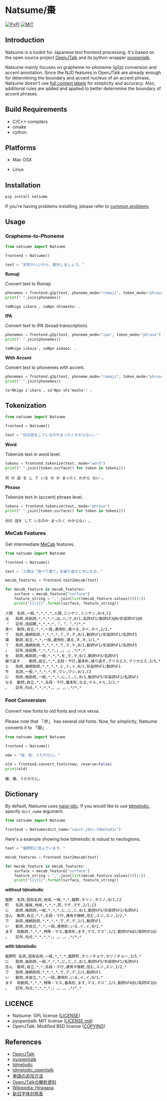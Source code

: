 # Natsume/棗

[![PyPI](https://img.shields.io/pypi/v/natsume.svg)](https://pypi.python.org/pypi/natsume)
[![MIT](https://img.shields.io/github/license/Francis-Komizu/natsume.svg)](https://github.com/Francis-Komizu/natsume/blob/master/LICENSE)

## Introduction

Natsume is a toolkit for Japanese text frontend processing. It's based on the open source project [OpenJTalk](http://open-jtalk.sp.nitech.ac.jp/) and its python wrapper [pyopenjalk](https://github.com/r9y9/pyopenjtalk).

Natsume mainly focuses on grapheme-to-phoneme (g2p) conversion and accent annotation. Since the NJD features in OpenJTalk are already enough for determining the boundary and accent nucleus of an accent phrase, Natsume doesn't use [full context labels](http://hts.sp.nitech.ac.jp/archives/2.3/HTS-demo_NIT-ATR503-M001.tar.bz2) for simplicity and accuracy. Also, additional rules are added and applied to better deternmine the boundary of accent phrases.

## Build Requirements

- C/C++ compilers
- cmake 
- cython

## Platforms

- Mac OSX

- Linux

## Installation

```bash
pip install natsume
```

If you're having problems installing, please refer to [common problems](docs/common_problems.md)

## Usage

### Grapheme-to-Phoneme

```python
from natsume import Natsume

frontend = Natsume()

text = "天気がいいから、散歩しましょう。"
```

**Romaji**

Convert text to Romaji.

```python
phonemes = frontend.g2p(text, phoneme_mode="romaji", token_mode="phrase")
print(" ".join(phonemes))
```

```
teNkiga iikara , saNpo shimasho: .
```

**IPA**

Convert text to IPA (broad transcription).

```python
phonemes = frontend.g2p(text, phoneme_mode="ipa", token_mode="phrase")
print(" ".join(phonemes))
```

```
teNkiga iikaɾa , saNpo ɕimaɕo: .
```

**With Accent**

Convert text to phonemes with accent.

```python
phonemes = frontend.g2p(text, phoneme_mode="romaji", token_mode="phrase", with_accent=True)
print(" ".join(phonemes))
```

```
teꜜNkiga iꜜikara , saꜛNpo shiꜛmashoꜜ: .
```

## Tokenization

```python
from natsume import Natsume

frontend = Natsume()

text = "何の話をしているのかまったくわからない。"
```

**Word**

Tokenize text in word level.

```python
tokens = frontend.tokenize(text, mode="word")
print(" ".join([token.surface() for token in tokens]))
```

```
何 の 話 を し て いる の か まったく わから ない 。
```

**Phrase**

Tokenize text in (accent) phrase level.

```python
tokens = frontend.tokenize(text, mode="phrase")
print(" ".join([token.surface() for token in tokens]))
```

```
何の 話を して いるのか まったく わからない 。
```

### MeCab Features

Get intermediate [MeCab](https://taku910.github.io/mecab/) features.

```python
from natsume import Natsume

frontend = Natsume()

text = "人間は「食べて寝て」を繰り返すと牛になる。"

mecab_features = frontend.text2mecab(text)

for mecab_feature in mecab_features:
    surface = mecab_feature["surface"]
    feature_string = ",".join(list(mecab_feature.values())[1:])
    print("{}\t{}".format(surface, feature_string))
```

```
人間	名詞,一般,*,*,*,*,人間,ニンゲン,ニンゲン,0/4,C2
は	助詞,係助詞,*,*,*,*,は,ハ,ワ,0/1,名詞%F1/動詞%F2@0/形容詞%F2@0
「	記号,括弧開,*,*,*,*,「,「,「,*/*,*
食べ	動詞,自立,*,*,一段,連用形,食べる,タベ,タベ,2/2,*
て	助詞,接続助詞,*,*,*,*,て,テ,テ,0/1,動詞%F1/形容詞%F1/名詞%F5
寝	動詞,自立,*,*,一段,連用形,寝る,ネ,ネ,1/1,*
て	助詞,接続助詞,*,*,*,*,て,テ,テ,0/1,動詞%F1/形容詞%F1/名詞%F5
」	記号,括弧閉,*,*,*,*,」,」,」,*/*,*
を	助詞,格助詞,一般,*,*,*,を,ヲ,ヲ,0/1,動詞%F5/名詞%F1
繰り返す	動詞,自立,*,*,五段・サ行,基本形,繰り返す,クリカエス,クリカエス,3/5,*
と	助詞,接続助詞,*,*,*,*,と,ト,ト,0/1,形容詞%F1/動詞%F1
牛	名詞,一般,*,*,*,*,牛,ウシ,ウシ,0/2,C3
に	助詞,格助詞,一般,*,*,*,に,ニ,ニ,0/1,動詞%F5/形容詞%F1/名詞%F1
なる	動詞,自立,*,*,五段・ラ行,基本形,なる,ナル,ナル,1/2,*
。	記号,句点,*,*,*,*,。,。,。,*/*,*
```

### Font Conversion

Convert new fonts to old fonts and vice versa. 

Please note that 「弁」 has several old fonts. Now, for simplicity, Natsume converts it to 「辯」. 

```python
from natsume import Natsume

frontend = Natsume()

new = "桜、桜、うたかたに。"

old = frontend.convert_fonts(new, reverse=False)
print(old)
```
```
櫻、櫻、うたかたに。
```

## Dictionary

By default, Natsume uses [naist-jdic](http://naist-jdic.osdn.jp/). If you would like to use [tdmelodic](https://github.com/PKSHATechnology-Research/tdmelodic), specify `dict_name` argument.

```Python
from natsume import Natsume

frontend = Natsume(dict_name="naist-jdic-tdmelodic")
```

Here's a example showing how tdmelodic is robust to neologisms.

```python
text = "龍野町に住んでいます。"

mecab_features = frontend.text2mecab(text)

for mecab_feature in mecab_features:
    surface = mecab_feature["surface"]
    feature_string = ",".join(list(mecab_feature.values())[1:])
    print("{}\t{}".format(surface, feature_string))
```

**without tdmelodic**

```
龍野	名詞,固有名詞,地域,一般,*,*,龍野,タツノ,タツノ,0/3,C2
町	名詞,接尾,地域,*,*,*,町,マチ,マチ,2/2,C3
に	助詞,格助詞,一般,*,*,*,に,ニ,ニ,0/1,動詞%F5/形容詞%F1/名詞%F1
住ん	動詞,自立,*,*,五段・マ行,連用タ接続,住む,スン,スン,1/2,*
で	助詞,接続助詞,*,*,*,*,で,デ,デ,1/1,動詞%F1
い	動詞,非自立,*,*,一段,連用形,いる,イ,イ,0/1,*
ます	助動詞,*,*,*,特殊・マス,基本形,ます,マス,マス’,1/2,動詞%F4@1/助詞%F2@1
。	記号,句点,*,*,*,*,。,。,。,*/*,*
```

**with tdmelodic**

```
龍野町	名詞,固有名詞,一般,*,*,*,龍野町,タツノチョウ,タツノチョー,3/5,*
に	助詞,格助詞,一般,*,*,*,に,ニ,ニ,0/1,動詞%F5/形容詞%F1/名詞%F1
住ん	動詞,自立,*,*,五段・マ行,連用タ接続,住む,スン,スン,1/2,*
で	助詞,接続助詞,*,*,*,*,で,デ,デ,1/1,動詞%F1
い	動詞,非自立,*,*,一段,連用形,いる,イ,イ,0/1,*
ます	助動詞,*,*,*,特殊・マス,基本形,ます,マス,マス’,1/2,動詞%F4@1/助詞%F2@1
。	記号,句点,*,*,*,*,。,。,。,*/*,*
```


## LICENCE

- Natsume: GPL license ([LICENSE](LICENSE))
- pyopenjtalk: MIT license ([LICENSE.md](https://github.com/r9y9/pyopenjtalk/LICENSE.md))
- OpenJTalk: Modified BSD license ([COPYING](https://github.com/r9y9/open_jtalk/blob/1.10/src/COPYING))

## References

- [OpenJTalk](https://open-jtalk.sourceforge.net/)
- [pyopenjtalk](https://github.com/r9y9/pyopenjtalk)
- [tdmelodic](https://github.com/PKSHATechnology-Research/tdmelodic)
- [tdmelodic_openjtalk](https://github.com/sarulab-speech/tdmelodic_openjtalk)
- [単語の追加方法](https://github.com/sarulab-speech/tdmelodic_openjtalk)
- [OpenJTalkの解析資料](https://www.negi.moe/negitalk/openjtalk.html)
- [Wikipedia: Hiragana](https://en.wikipedia.org/wiki/Hiragana)
- [新旧字体対照表](https://hagitaka.work/wp-content/uploads/2021/07/%E6%96%B0%E6%97%A7%E5%AD%97%E4%BD%93%E5%AF%BE%E7%85%A7%E8%A1%A8-1.pdf)

